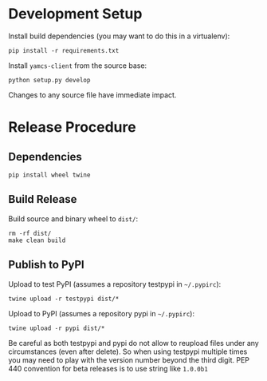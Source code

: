 # Development Setup

Install build dependencies (you may want to do this in a virtualenv):

    pip install -r requirements.txt


Install `yamcs-client` from the source base:

    python setup.py develop

Changes to any source file have immediate impact.

# Release Procedure

## Dependencies

    pip install wheel twine

## Build Release

Build source and binary wheel to `dist/`:

    rm -rf dist/
    make clean build

## Publish to PyPI

Upload to test PyPI (assumes a repository testpypi in `~/.pypirc`):

    twine upload -r testpypi dist/*

Upload to PyPI (assumes a repository pypi in `~/.pypirc`):

    twine upload -r pypi dist/*

Be careful as both testpypi and pypi do not allow to reupload files under any circumstances (even after delete). So when using testpypi multiple times you may need to play with the version number beyond the third digit. PEP 440 convention for beta releases is to use string like `1.0.0b1`


